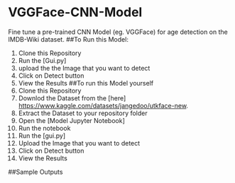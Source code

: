 # VGGFace-CNN-Model
Fine tune a pre-trained CNN Model (eg. VGGFace) for age detection on the IMDB-Wiki dataset.
##To Run this Model:
1. Clone this Repository
2. Run the [Gui.py] 
3. upload the the Image that you want to detect
4. Click on Detect button
5. View the Results
##To run this Model yourself
1. Clone this Repository
2. Downlod the Dataset from the [here] https://www.kaggle.com/datasets/jangedoo/utkface-new.
3. Extract the Dataset to your repository folder
4. Open the [Model Jupyter Notebook] 
5. Run the notebook
6. Run the [gui.py] 
7. Upload the Image that you want to detect
8. Click on Detect button
9. View the Results

##Sample Outputs
